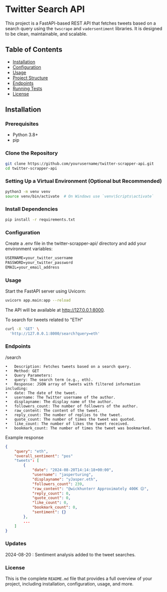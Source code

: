 # Twitter Search API

This project is a FastAPI-based REST API that fetches tweets based on a search query using the `twscrape` and `vadersentiment` libraries. It is designed to be clean, maintainable, and scalable.

## Table of Contents

- [Installation](#installation)
- [Configuration](#configuration)
- [Usage](#usage)
- [Project Structure](#project-structure)
- [Endpoints](#endpoints)
- [Running Tests](#running-tests)
- [License](#license)

## Installation

### Prerequisites

- Python 3.8+
- pip

### Clone the Repository

```bash
git clone https://github.com/yourusername/twitter-scrapper-api.git
cd twitter-scrapper-api
```

### Setting Up a Virtual Environment (Optional but Recommended)

```bash
python3 -m venv venv
source venv/bin/activate  # On Windows use `venv\Scripts\activate`
```

### Install Dependencies

```bash
pip install -r requirements.txt
```

### Configuration

Create a .env file in the twitter-scrapper-api/ directory and add your environment variables:

```txt
USERNAME=your_twitter_username
PASSWORD=your_twitter_password
EMAIL=your_email_address
```

### Usage

Start the FastAPI server using Uvicorn:

```bash
uvicorn app.main:app --reload
```

The API will be available at http://127.0.0.1:8000.

To search for tweets related to "ETH"

```bash
curl -X 'GET' \
  'http://127.0.0.1:8000/search?query=eth'
```

### Endpoints

/search

	•	Description: Fetches tweets based on a search query.
	•	Method: GET
	•	Query Parameters:
	•	query: The search term (e.g., eth).
	•	Response: JSON array of tweets with filtered information including:
	•	date: The date of the tweet.
	•	username: The Twitter username of the author.
	•	displayname: The display name of the author.
	•	followers_count: The number of followers of the author.
	•	raw_content: The content of the tweet.
	•	reply_count: The number of replies to the tweet.
	•	quote_count: The number of times the tweet was quoted.
	•	like_count: The number of likes the tweet received.
	•	bookmark_count: The number of times the tweet was bookmarked.

Example response
```json
{
    "query": "eth",
    "overall_sentiment": "pos"
    "tweets": [
        {
            "date": "2024-08-20T14:14:18+00:00",
            "username": "jasperturing",
            "displayname": "yJasper.eth",
            "followers_count": 239,
            "raw_content": "@wickhunterr Approximately 400K 😌",
            "reply_count": 0,
            "quote_count": 0,
            "like_count": 0,
            "bookmark_count": 0,
            "sentiment": {}
        },
        ...
    ]
}
```

### Updates

2024-08-20 : Sentiment analysis added to the tweet searches.

### License

This is the complete `README.md` file that provides a full overview of your project, including installation, configuration, usage, and more.